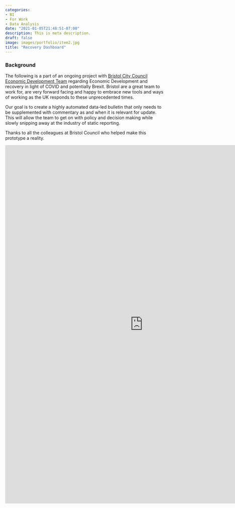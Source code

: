 ```yaml
---
categories:
- BI
- For Work
- Data Analysis
date: "2021-01-05T21:48:51-07:00"
description: This is meta description.
draft: false
image: images/portfolio/item2.jpg
title: "Recovery Dashboard"
---
```


### Background

The following is a part of an ongoing project with [Bristol City Council Economic Development Team](https://www.bristol.gov.uk/business-support-advice/economic-information-and-analysis) regarding Economic Development and recovery in light of COVID and potentially Brexit. Bristol are a great team to work for, are very forward facing and happy to embrace new tools and ways of working as the UK responds to these unprecedented times.

Our goal is to create a highly automated data-led bulletin that only needs to be supplemented with commentary as and when it is relevant for update. This will allow the team to get on with policy and decision making while slowly snipping away at the industry of static reporting.

Thanks to all the colleagues at Bristol Council who helped make this prototype a reality. 


<iframe width="875" height="1140" src="https://app.powerbi.com/view?r=eyJrIjoiOGQ5MzUzYTAtNmJlMi00NWE0LTk4NzUtZTNkYTFkYTgxYmJiIiwidCI6IjIwMDA2MjIwLTFjNmEtNGJkMi05NDUzLWY4NjhjYzY0NGIzZiJ9&filterPaneEnabled=false" frameborder="0" allowFullScreen="true"></iframe>